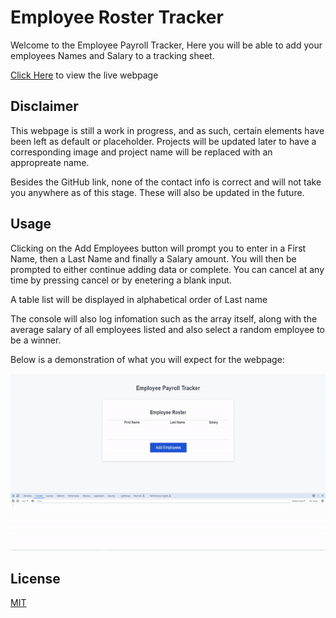# Employee Roster Tracker

Welcome to the Employee Payroll Tracker, Here you will be able to add your employees Names and Salary to a tracking sheet.

[Click Here](https://CinosMagician.github.io/employee-roster-tracker) to view the live webpage

## Disclaimer

This webpage is still a work in progress, and as such, certain elements have been left as default or placeholder. Projects will be updated later to have a corresponding image and project name will be replaced with an appropreate name.

Besides the GitHub link, none of the contact info is correct and will not take you anywhere as of this stage. These will also be updated in the future.

## Usage

Clicking on the Add Employees button will prompt you to enter in a First Name, then a Last Name and finally a Salary amount.
You will then be prompted to either continue adding data or complete.
You can cancel at any time by pressing cancel or by enetering a blank input.

A table list will be displayed in alphabetical order of Last name

The console will also log infomation such as the array itself, along with the average salary of all employees listed and also select a random employee to be a winner.

Below is a demonstration of what you will expect for the webpage:

<img src="assets/images/dataPreview.gif" alt="Adding employees">

## License

[MIT](https://choosealicense.com/licenses/mit/)
